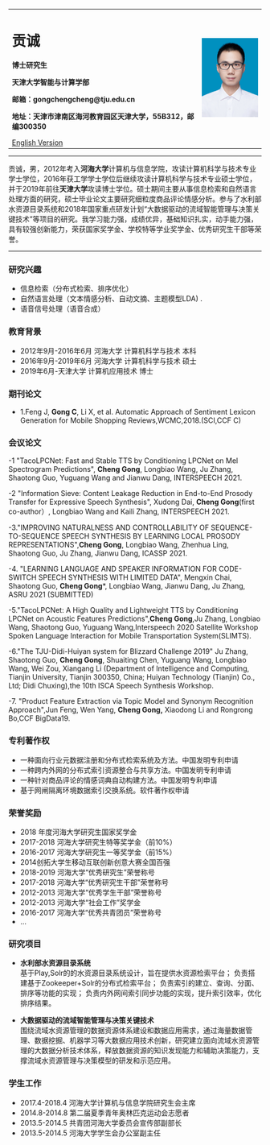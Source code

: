 <div>
<table border="0">
  <tr>
    <td width="75%">
      <h1>贡诚</h1>
      <p><b>博士研究生</b></p>
      <p><b>天津大学智能与计算学部</b></p>
      <p><b>邮箱：gongchengcheng@tju.edu.cn</b></p>
      <p><b>地址：天津市津南区海河教育园区天津大学，55B312，邮编300350</b></p>
      <a href="/index-en.html">English Version</a>
    </td>
    <td width="25%">
      <img src="/zhengjianzhao.JPG" width="100%">
    </td>
  </tr>
</table>
</div>

---

贡诚，男，2012年考入**河海大学**计算机与信息学院，攻读计算机科学与技术专业学士学位，2016年获工学学士学位后继续攻读计算机科学与技术专业硕士学位，并于2019年前往**天津大学**攻读博士学位。硕士期间主要从事信息检索和自然语言处理方面的研究，硕士毕业论文主要研究细粒度商品评论情感分析。参与了水利部水资源目录系统和2018年国家重点研发计划“大数据驱动的流域智能管理与决策关键技术”等项目的研究。我学习能力强，成绩优异，基础知识扎实，动手能力强，具有较强创新能力，荣获国家奖学金、学校特等学业奖学金、优秀研究生干部等荣誉。

---
### 研究兴趣
- 信息检索（分布式检索、排序优化）
- 自然语言处理（文本情感分析、自动文摘、主题模型LDA) .
- 语音信号处理（语音合成）

### 教育背景
- 2012年9月-2016年6月  河海大学  计算机科学与技术   本科
- 2016年9月-2019年6月  河海大学  计算机科学与技术   硕士
- 2019年6月-天津大学  计算机应用技术    博士

### 期刊论文
- 1.Feng J, **Gong C**, Li X, et al. Automatic Approach of Sentiment Lexicon Generation for Mobile Shopping Reviews,WCMC,2018.(SCI,CCF C)

### 会议论文
-1 "TacoLPCNet: Fast and Stable TTS by Conditioning LPCNet on Mel Spectrogram Predictions", **Cheng Gong**, Longbiao Wang, Ju Zhang, Shaotong Guo, Yuguang Wang and Jianwu Dang,
INTERSPEECH 2021.

-2 "Information Sieve: Content Leakage Reduction in End-to-End Prosody Transfer for Expressive Speech Synthesis", Xudong Dai, **Cheng Gong**(first co-author）, Longbiao Wang and Kaili Zhang, INTERSPEECH 2021.

-3."IMPROVING NATURALNESS AND CONTROLLABILITY OF SEQUENCE-TO-SEQUENCE SPEECH SYNTHESIS BY LEARNING LOCAL PROSODY REPRESENTATIONS",**Cheng Gong**, Longbiao Wang, Zhenhua Ling, Shaotong Guo, Ju Zhang, Jianwu Dang, ICASSP 2021.

-4. "LEARNING LANGUAGE AND SPEAKER INFORMATION FOR CODE-SWITCH SPEECH SYNTHESIS WITH LIMITED DATA", Mengxin Chai, Shaotong Guo, **Cheng Gong***, Longbiao Wang, Jianwu Dang, Ju Zhang, ASRU 2021 (SUBMITTED)

-5."TacoLPCNet: A High Quality and Lightweight TTS by Conditioning LPCNet on Acoustic Features Predictions",**Cheng Gong**,Ju Zhang, Longbiao Wang, Shaotong Guo, Yuguang Wang,Interspeech 2020 Satellite Workshop Spoken Language Interaction for Mobile Transportation System(SLIMTS).

-6."The TJU-Didi-Huiyan system for Blizzard Challenge 2019" Ju Zhang, Shaotong Guo, **Cheng Gong**, Shuaiting Chen, Yuguang Wang, Longbiao Wang, Wei Zou, Xiangang Li (Department of Intelligence and Computing, Tianjin University, Tianjin 300350, China; Huiyan Technology (Tianjin) Co., Ltd; Didi Chuxing),the 10th ISCA Speech Synthesis Workshop.  

-7. "Product Feature Extraction via Topic Model and Synonym Recognition Approach",Jun Feng, Wen Yang, **Cheng Gong,** Xiaodong Li and Rongrong Bo,CCF BigData19.
### 专利著作权
 - 一种面向行业元数据注册和分布式检索系统及方法。中国发明专利申请
 - 一种跨内外网的分布式索引资源整合与共享方法。中国发明专利申请
 - 一种针对商品评论的情感词典自动构建方法。中国发明专利申请
 - 基于网闸隔离环境数据索引交换系统。软件著作权申请

### 荣誉奖励

 - 2018 年度河海大学研究生国家奖学金 
 - 2017-2018 河海大学研究生特等奖学金（前10%） 
 - 2016-2017 河海大学研究生一等奖学金（前15%） 
 - 2014创拓大学生移动互联创新创意大赛全国百强 
 - 2018-2019 河海大学“优秀研究生”荣誉称号 
 - 2017-2018 河海大学“优秀研究生干部”荣誉称号 
 - 2012-2013 河海大学“优秀学生干部”荣誉称号 
 - 2012-2013 河海大学“社会工作”奖学金
 - 2016-2017 河海大学“优秀共青团员”荣誉称号
 - ...

### 研究项目
- **水利部水资源目录系统**  
基于Play,Solr的的水资源目录系统设计，旨在提供水资源检索平台；
负责搭建基于Zookeeper+Solr的分布式检索平台；
负责索引的建立、查询、分面、排序等功能的实现；
负责内外网间索引同步功能的实现，提升索引效率，优化排序结果。


- **大数据驱动的流域智能管理与决策关键技术**  
围绕流域水资源管理的数据资源体系建设和数据应用需求，通过海量数据管理、数据挖掘、机器学习等大数据应用技术创新，研究建立面向流域水资源管理的大数据分析技术体系，释放数据资源的知识发现能力和辅助决策能力，支撑流域水资源管理与决策模型的研发和示范应用。

### 学生工作
 - 2017.4-2018.4  河海大学计算机与信息学院研究生会主席
 - 2014.8-2014.8  第二届夏季青年奥林匹克运动会志愿者
 - 2013.5-2014.5  共青团河海大学委员会宣传部副部长
 - 2013.5-2014.5  河海大学学生会办公室副主任
